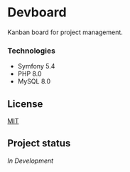 # Devboard

Kanban board for project management.

### Technologies

- Symfony 5.4
- PHP 8.0
- MySQL 8.0

## License

[MIT](./LICENSE.md)

## Project status

*In Development*
